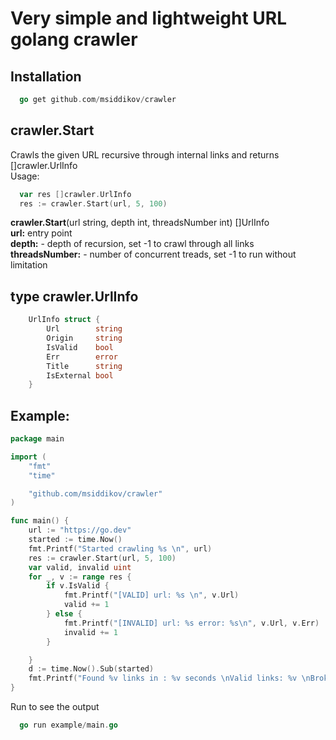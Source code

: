 # Very simple and lightweight URL golang crawler 

## Installation

```go
  go get github.com/msiddikov/crawler
```

## crawler.Start
Crawls the given URL recursive through internal links and returns []crawler.UrlInfo <br>
Usage:
```go
  var res []crawler.UrlInfo
  res := crawler.Start(url, 5, 100)
```
**crawler.Start**(url string, depth int, threadsNumber int) []UrlInfo <br>
  **url:**  entry point <br>
  **depth:** - depth of recursion, set -1 to crawl through all links <br>
  **threadsNumber:** - number of concurrent treads, set -1 to run without limitation <br>

## type crawler.UrlInfo


```go
	UrlInfo struct {
		Url        string
		Origin     string
		IsValid    bool
		Err        error
		Title      string
		IsExternal bool
	}
```

## Example:

```go
package main

import (
	"fmt"
	"time"

	"github.com/msiddikov/crawler"
)

func main() {
	url := "https://go.dev"
	started := time.Now()
	fmt.Printf("Started crawling %s \n", url)
	res := crawler.Start(url, 5, 100)
	var valid, invalid uint
	for _, v := range res {
		if v.IsValid {
			fmt.Printf("[VALID] url: %s \n", v.Url)
			valid += 1
		} else {
			fmt.Printf("[INVALID] url: %s error: %s\n", v.Url, v.Err)
			invalid += 1
		}

	}
	d := time.Now().Sub(started)
	fmt.Printf("Found %v links in : %v seconds \nValid links: %v \nBroken links: %v", len(res), d.Seconds(), valid, invalid)
}
```
Run to see the output
```go
  go run example/main.go
```

